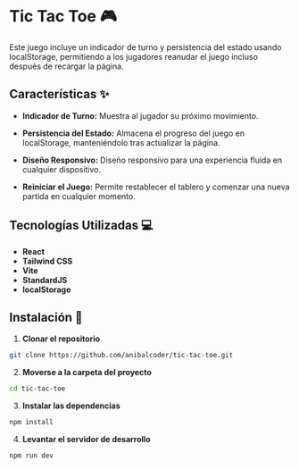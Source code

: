 # Tic Tac Toe 🎮

Este juego incluye un indicador de turno y persistencia del estado usando localStorage, permitiendo a los jugadores reanudar el juego incluso después de recargar la página.

## Características ✨

- **Indicador de Turno:** Muestra al jugador su próximo movimiento.

- **Persistencia del Estado:** Almacena el progreso del juego en localStorage, manteniéndolo tras actualizar la página.

- **Diseño Responsivo:** Diseño responsivo para una experiencia fluida en cualquier dispositivo.

- **Reiniciar el Juego:** Permite restablecer el tablero y comenzar una nueva partida en cualquier momento.

## Tecnologías Utilizadas 💻

- **React**
- **Tailwind CSS**
- **Vite**
- **StandardJS**
- **localStorage**

## Instalación 🔧

1. **Clonar el repositorio**

```bash
git clone https://github.com/anibalcoder/tic-tac-toe.git
```

2. **Moverse a la carpeta del proyecto**

```bash
cd tic-tac-toe
```

3. **Instalar las dependencias**

```bash
npm install
```

4. **Levantar el servidor de desarrollo**

```bash
npm run dev
```